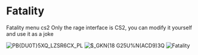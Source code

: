 # Fatality
Fatality menu cs2
Only the rage interface is CS2, you can modify it yourself and use it as a joke

![PB{DU0T}5XQ_LZSR6CX_PL](https://github.com/user-attachments/assets/0f0d68b1-ca2c-4715-9679-148113ef5258)
![$_GKN{18 G25U%N(ACD9)3Q](https://github.com/user-attachments/assets/af3ac3b1-81fd-479b-8093-a167249826ee)
![Fatality](https://github.com/user-attachments/assets/e6cf991c-0358-49a3-8a9c-ed6e786b4a7a)
